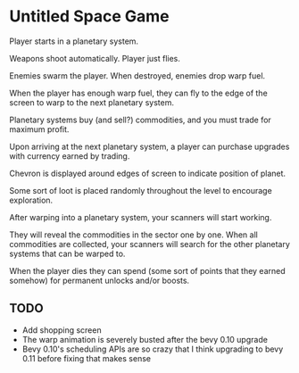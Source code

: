 # Untitled Space Game

Player starts in a planetary system.

Weapons shoot automatically. Player just flies.

Enemies swarm the player. When destroyed, enemies drop warp fuel.

When the player has enough warp fuel, they can fly to the edge of the screen to warp to the next planetary system.

Planetary systems buy (and sell?) commodities, and you must trade for maximum profit.

Upon arriving at the next planetary system, a player can purchase upgrades with currency earned by trading.

Chevron is displayed around edges of screen to indicate position of planet.

Some sort of loot is placed randomly throughout the level to encourage exploration.

After warping into a planetary system, your scanners will start working.

They will reveal the commodities in the sector one by one. When all commodities are collected, your scanners will search for the other planetary systems that can be warped to.

When the player dies they can spend (some sort of points that they earned somehow) for permanent unlocks and/or boosts.

## TODO

- Add shopping screen
- The warp animation is severely busted after the bevy 0.10 upgrade
- Bevy 0.10's scheduling APIs are so crazy that I think upgrading to bevy 0.11 before fixing that makes sense
